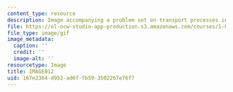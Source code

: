 ```yaml
---
content_type: resource
description: Image accompanying a problem set on transport processes in the environment.
file: https://ol-ocw-studio-app-production.s3.amazonaws.com/courses/1-061-transport-processes-in-the-environment-fall-2008/167e2364d952ad6ffb593502267e76f7_IMAGE012.GIF
file_type: image/gif
image_metadata:
  caption: ''
  credit: ''
  image-alt: ''
resourcetype: Image
title: IMAGE012
uid: 167e2364-d952-ad6f-fb59-3502267e76f7
---
```


